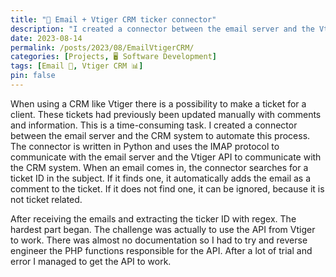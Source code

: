 ```yaml
---
title: "📩 Email + Vtiger CRM ticker connector"
description: "I created a connector between the email server and the Vtiger CRM system to automate the process of updating tickets."
date: 2023-08-14
permalink: /posts/2023/08/EmailVtigerCRM/
categories: [Projects, 🖥️ Software Development]
tags: [Email 📩, Vtiger CRM 📊]
pin: false
---
```


When using a CRM like Vtiger there is a possibility to make a ticket for a client. These tickets had previously been updated manually with comments and information. This is a time-consuming task. I created a connector between the email server and the CRM system to automate this process. The connector is written in Python and uses the IMAP protocol to communicate with the email server and the Vtiger API to communicate with the CRM system. When an email comes in, the connector searches for a ticket ID in the subject. If it finds one, it automatically adds the email as a comment to the ticket. If it does not find one, it can be ignored, because it is not ticket related.

After receiving the emails and extracting the ticker ID with regex. The hardest part began. The challenge was actually to use the API from Vtiger to work. There was almost no documentation so I had to try and reverse engineer the PHP functions responsible for the API. After a lot of trial and error I managed to get the API to work.